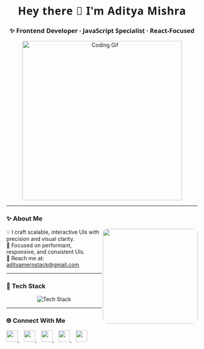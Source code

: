 <!-- README.md START -->
<h1 align="center" style="font-family: 'Segoe UI', sans-serif; font-weight: bold; letter-spacing: 1px;">Hey there 👋 I'm Aditya Mishra</h1>
<h3 align="center" style="font-family: 'Segoe UI', sans-serif;">✨ Frontend Developer · JavaScript Specialist · React-Focused</h3>

<p align="center">
  <img src="https://media.giphy.com/media/qgQUggAC3Pfv687qPC/giphy.gif" width="420" alt="Coding Gif" />
</p>

---

### ✨ About Me

<img align="right" src="https://media.giphy.com/media/13HgwGsXF0aiGY/giphy.gif" width="250" style="border-radius: 12px;" />

💡 I craft scalable, interactive UIs with precision and visual clarity.  
🎨 Focused on performant, responsive, and consistent UIs.<br>📩 Reach me at: [adityamernstack@gmail.com](mailto:adityamernstack@gmail.com)

---

### 🧠 Tech Stack

<p align="center">
  <img src="https://skillicons.dev/icons?i=html,css,tailwind,bootstrap,js,ts,react,vscode,git,github,netlify,vercel&perline=6" alt="Tech Stack" />
</p>

---

### 🌐 Connect With Me

<p align="left">
  <a href="https://linkedin.com/in/adityamishra" target="_blank">
    <img src="https://cdn.simpleicons.org/linkedin/0A66C2" width="30" />
  </a>
  &nbsp;&nbsp;
  <a href="https://discord.com/users/1387066067670798348" target="_blank">
    <img src="https://cdn.simpleicons.org/discord/5865F2" width="30" />
  </a>
  &nbsp;&nbsp;
  <a href="mailto:adityamernstack@gmail.com" target="_blank">
    <img src="https://cdn.simpleicons.org/gmail/EA4335" width="30" />
  </a>
  &nbsp;&nbsp;
  <a href="https://github.com/adityamern" target="_blank">
    <img src="https://cdn.simpleicons.org/github/181717" width="30" />
  </a>
  &nbsp;&nbsp;
  <a href="https://twitter.com/yourhandle" target="_blank">
    <img src="https://cdn.simpleicons.org/twitter/1DA1F2" width="30" />
  </a>
</p>

<!-- README.md END -->
